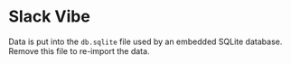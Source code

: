 # Slack Vibe

Data is put into the `db.sqlite` file used by an embedded SQLite database. Remove this file to re-import the data.